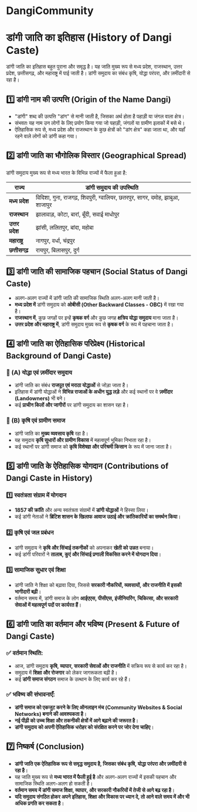 # DangiCommunity
# डांगी जाति का इतिहास (History of Dangi Caste)

डांगी जाति का इतिहास बहुत पुराना और समृद्ध है। यह जाति मुख्य रूप से मध्य प्रदेश, राजस्थान, उत्तर प्रदेश, छत्तीसगढ़, और महाराष्ट्र में पाई जाती है। डांगी समुदाय का संबंध कृषि, योद्धा परंपरा, और ज़मींदारी से रहा है।

## 1️⃣ डांगी नाम की उत्पत्ति (Origin of the Name Dangi)
- "डांगी" शब्द की उत्पत्ति "डांग" से मानी जाती है, जिसका अर्थ होता है पहाड़ी या जंगल वाला क्षेत्र।
- संभवतः यह नाम उन लोगों के लिए प्रयोग किया गया जो पहाड़ी, जंगलों या ग्रामीण इलाकों में बसे थे।
- ऐतिहासिक रूप से, मध्य प्रदेश और राजस्थान के कुछ क्षेत्रों को "डांग क्षेत्र" कहा जाता था, और यहाँ रहने वाले लोगों को डांगी कहा गया।

## 2️⃣ डांगी जाति का भौगोलिक विस्तार (Geographical Spread)
डांगी समुदाय मुख्य रूप से मध्य भारत के विभिन्न राज्यों में फैला हुआ है:

| राज्य | डांगी समुदाय की उपस्थिति |
|-------|---------------------|
| **मध्य प्रदेश** | विदिशा, गुना, राजगढ़, शिवपुरी, ग्वालियर, छतरपुर, सागर, दमोह, झाबुआ, शाजापुर |
| **राजस्थान** | झालावाड़, कोटा, बारां, बूँदी, सवाई माधोपुर |
| **उत्तर प्रदेश** | झांसी, ललितपुर, बांदा, महोबा |
| **महाराष्ट्र** | नागपुर, वर्धा, चंद्रपुर |
| **छत्तीसगढ़** | रायपुर, बिलासपुर, दुर्ग |

## 3️⃣ डांगी जाति की सामाजिक पहचान (Social Status of Dangi Caste)
- अलग-अलग राज्यों में डांगी जाति की सामाजिक स्थिति अलग-अलग मानी जाती है।
- **मध्य प्रदेश में** डांगी समुदाय को **ओबीसी (Other Backward Classes - OBC)** में रखा गया है।
- **राजस्थान में**, कुछ जगहों पर इन्हें **कृषक वर्ग** और कुछ जगह **क्षत्रिय योद्धा समुदाय** माना जाता है।
- **उत्तर प्रदेश और महाराष्ट्र में**, डांगी समुदाय मुख्य रूप से **कृषक वर्ग** के रूप में पहचाना जाता है।

## 4️⃣ डांगी जाति का ऐतिहासिक परिप्रेक्ष्य (Historical Background of Dangi Caste)
### 🔹 (A) योद्धा एवं ज़मींदार समुदाय
- डांगी जाति का संबंध **राजपूत एवं मराठा योद्धाओं** से जोड़ा जाता है।
- इतिहास में डांगी योद्धाओं ने **विभिन्न राजाओं के अधीन युद्ध लड़े** और कई स्थानों पर वे **ज़मींदार (Landowners)** भी बने।
- कई **प्राचीन किलों और जागीरों** पर डांगी समुदाय का शासन रहा है।

### 🔹 (B) कृषि एवं ग्रामीण समाज
- डांगी जाति का **मुख्य व्यवसाय कृषि** रहा है।
- यह समुदाय **कृषि सुधारों और ग्रामीण विकास** में महत्वपूर्ण भूमिका निभाता रहा है।
- कई स्थानों पर डांगी समाज को **कृषि विशेषज्ञ और परिश्रमी किसान** के रूप में जाना जाता है।

## 5️⃣ डांगी जाति के ऐतिहासिक योगदान (Contributions of Dangi Caste in History)
### 1️⃣ स्वतंत्रता संग्राम में योगदान
- **1857 की क्रांति** और अन्य स्वतंत्रता संग्रामों में **डांगी योद्धाओं** ने हिस्सा लिया।
- कई डांगी नेताओं ने **ब्रिटिश शासन के खिलाफ आवाज उठाई और क्रांतिकारियों का समर्थन किया**।

### 2️⃣ कृषि एवं जल प्रबंधन
- डांगी समुदाय ने **कृषि और सिंचाई तकनीकों** को अपनाकर **खेती को उन्नत** बनाया।
- कई डांगी परिवारों ने **तालाब, कुएं और सिंचाई प्रणाली विकसित करने में योगदान दिया**।

### 3️⃣ सामाजिक सुधार एवं शिक्षा
- डांगी जाति ने शिक्षा को बढ़ावा दिया, जिससे **सरकारी नौकरियों, व्यवसायों, और राजनीति में इसकी भागीदारी बढ़ी**।
- वर्तमान समय में, डांगी समाज के लोग **आईएएस, पीसीएस, इंजीनियरिंग, चिकित्सा, और सरकारी सेवाओं में महत्वपूर्ण पदों पर कार्यरत हैं**।

## 6️⃣ डांगी जाति का वर्तमान और भविष्य (Present & Future of Dangi Caste)
### ✅ वर्तमान स्थिति:
- आज, डांगी समुदाय **कृषि, व्यापार, सरकारी सेवाओं और राजनीति** में सक्रिय रूप से कार्य कर रहा है।
- समुदाय में **शिक्षा और रोजगार** को लेकर जागरूकता बढ़ी है।
- कई **डांगी समाज संगठन** समाज के उत्थान के लिए कार्य कर रहे हैं।

### ✅ भविष्य की संभावनाएँ:
- **डांगी समाज को एकजुट करने के लिए ऑनलाइन मंच (Community Websites & Social Networks) बनाने की आवश्यकता है**।
- **नई पीढ़ी को उच्च शिक्षा और तकनीकी क्षेत्रों में आगे बढ़ाने की जरूरत है**।
- **डांगी समुदाय को अपनी ऐतिहासिक धरोहर को संरक्षित करने पर जोर देना चाहिए**।

## 7️⃣ निष्कर्ष (Conclusion)
- **डांगी जाति एक ऐतिहासिक रूप से समृद्ध समुदाय है, जिसका संबंध कृषि, योद्धा परंपरा और ज़मींदारी से रहा है**।
- यह जाति मुख्य रूप से **मध्य भारत में फैली हुई है** और अलग-अलग राज्यों में इसकी पहचान और सामाजिक स्थिति अलग-अलग हो सकती है।
- **वर्तमान समय में डांगी समाज शिक्षा, व्यापार, और सरकारी नौकरियों में तेजी से आगे बढ़ रहा है**।
- **यदि समुदाय संगठित होकर अपने इतिहास, शिक्षा और विकास पर ध्यान दे, तो आने वाले समय में और भी अधिक प्रगति कर सकता है**।
